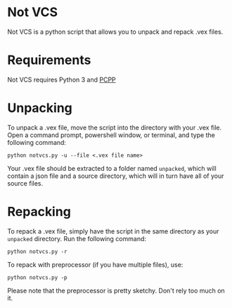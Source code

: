 # Not VCS

Not VCS is a python script that allows you to unpack and repack .vex files. 

# Requirements
Not VCS requires Python 3 and [PCPP](https://github.com/ned14/pcpp/)
# Unpacking
To unpack a .vex file, move the script into the directory with your .vex file.
Open a command prompt, powershell window, or terminal, and type the following command:

`python notvcs.py -u --file <.vex file name>`

Your .vex file should be extracted to a folder named `unpacked`, which will contain a json file and a source directory, which will in turn have all of your source files.

# Repacking
To repack a .vex file, simply have the script in the same directory as your `unpacked` directory. Run the following command:

`python notvcs.py -r`

To repack with preprocessor (if you have multiple files), use:

`python notvcs.py -p`

Please note that the preprocessor is pretty sketchy. Don't rely too much on it.
